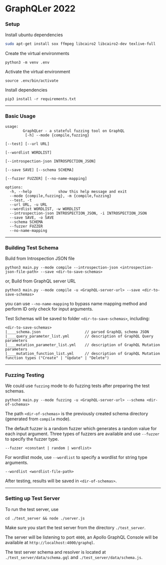 
# GraphQLer 2022 

### Setup

Install ubuntu dependencies

```sh
sudo apt-get install sox ffmpeg libcairo2 libcairo2-dev texlive-full
```

Create the virtual environments

```shell
python3 -m venv .env
```

Activate the virtual environment

```shell
source .env/bin/activate
```

Install dependencies

```shell
pip3 install -r requirements.txt
```



--------

### Basic Usage

```shell
usage: 
        GraphQLer - a stateful fuzzing tool on GraphQL
         [-h] --mode {compile,fuzzing}
                                                                        [--test] [--url URL]
                                                                        [--wordlist WORDLIST]
                                                                        [--introspection-json INTROSPECTION_JSON]
                                                                        [--save SAVE] [--schema SCHEMA]
                                                                        [--fuzzer FUZZER] [--no-name-mapping]

options:
  -h, --help            show this help message and exit
  --mode {compile,fuzzing}, -m {compile,fuzzing}
  --test, -t
  --url URL, -u URL
  --wordlist WORDLIST, -w WORDLIST
  --introspection-json INTROSPECTION_JSON, -i INTROSPECTION_JSON
  --save SAVE, -o SAVE
  --schema SCHEMA
  --fuzzer FUZZER
  --no-name-mapping
```

--------

### Building Test Schema

Build from Introspection JSON file

```shell
python3 main.py --mode compile --introspection-json <introspection-json-file-path> --save <dir-to-save-schemas>
```

or, Build from GraphQL server URL

```shell
python3 main.py --mode compile -u <GraphQL-server-url> --save <dir-to-save-schemas>
```

you can use `--no-name-mapping` to bypass name mapping method and perform ID only check for input arguments.

Test Schemas will be saved to folder `<dir-to-save-schemas>`, including:

```
<dir-to-save-schemas>
|____schema.json					// parsed GraphQL schema JSON
|____query_parameter_list.yml		// description of GraphQL Query parameters
|____mutation_parameter_list.yml	// description of GraphQL Mutation parameters
|____mutation_function_list.yml		// description of GraphQL Mutation function types ("Create" | "Update" | "Delete")
```


-------

### Fuzzing Testing

We could use `fuzzing` mode to do fuzzing tests after preparing the test schemas.

```shell
python3 main.py --mode fuzzing -u <GraphQL-server-url> --schema <dir-of-schemas>
```

The path `<dir-of-schemas>` is the previously created schema directory (generated from `compile` mode).


The default fuzzer is a random fuzzer which generates a random value for each input argument. Three types of fuzzers are available and use `--fuzzer` to specify the fuzzer type.

```
--fuzzer <constant | random | wordlist>
```

For wordlist mode, use `--wordlist` to specify a wordlist for string type arguments.

```
--wordlist <wordlist-file-path>
```

After testing, results will be saved in `<dir-of-schemas>`.


----

### Setting up Test Server

To run the test server, use
```shell
cd ./test_server && node ./server.js
```
Make sure you start the test server from the directory `./test_server`.
 
The server will be listening to port `4000`, an Apollo GraphQL Console will be available at `http://localhost:4000/graphql`.

The test server schema and resolver is located at `./test_server/data/schema.gql` and `./test_server/data/schema.js`.


